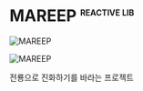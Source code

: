 # MAREEP <sup style="font-size: .5em">REACTIVE LIB</sup>

![MAREEP](../../../docs/assets/images/mareep.webp)

![MAREEP](../../../docs/assets/images/ampharos.webp)

전룡으로 진화하기를 바라는 프로젝트

